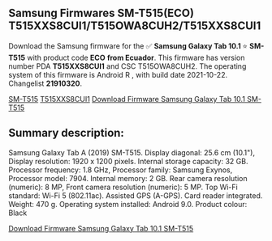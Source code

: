 <h2>Samsung Firmwares SM-T515(ECO) T515XXS8CUI1/T515OWA8CUH2/T515XXS8CUI1</h2>
Download the Samsung firmware for the ✅ <strong>Samsung Galaxy Tab 10.1 </strong> ⭐ <strong>SM-T515</strong> with product code <strong>ECO</strong> <strong> from Ecuador</strong>. This firmware has version number PDA <strong>T515XXS8CUI1</strong> and CSC T515OWA8CUH2. The operating system of this firmware is Android R , with build date 2021-10-22. Changelist <strong>21910320</strong>.


[SM-T515](https://samfirm.shop/samsung/model/SM-T515)
[T515XXS8CUI1](https://samfirm.shop/samsung/pda/T515XXS8CUI1)
[Download Firmware Samsung Galaxy Tab 10.1 SM-T515](https://samfirm.shop/samsung/firmware/467497)
<h2>Summary description:</h2>
<p>Samsung Galaxy Tab A (2019) SM-T515. Display diagonal: 25.6 cm (10.1"), Display resolution: 1920 x 1200 pixels. Internal storage capacity: 32 GB. Processor frequency: 1.8 GHz, Processor family: Samsung Exynos, Processor model: 7904. Internal memory: 2 GB. Rear camera resolution (numeric): 8 MP, Front camera resolution (numeric): 5 MP. Top Wi-Fi standard: Wi-Fi 5 (802.11ac). Assisted GPS (A-GPS). Card reader integrated. Weight: 470 g. Operating system installed: Android 9.0. Product colour: Black</p>


[Download Firmware Samsung Galaxy Tab 10.1 SM-T515](https://samfirm.shop/samsung/firmware/467497)
